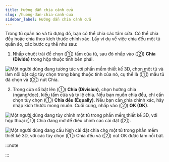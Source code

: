 ```yaml
---
title: Hướng dẫn chia cánh cửa
slug: /huong-dan-chia-canh-cua
sidebar_label: Hướng dẫn chia cánh cửa
---
```


Trong tủ quần áo và tủ đựng đồ, bạn có thể chia các tấm cửa. Có thể chia đều hoặc chia theo kích thước chính xác. Lấy ví dụ về việc chia đều một tủ quần áo, các bước cụ thể như sau:

1. Nhấp chuột trái để chọn (①) tấm cửa tủ, sau đó nhấp vào (②) **Chia (Divide)** trong hộp thuộc tính bên phải.

![Một người dùng đang tương tác với phần mềm thiết kế 3D, chọn một tủ và làm nổi bật các tùy chọn trong bảng thuộc tính của nó, cụ thể là (①) mẫu tủ đã chọn và (②) nút Chia.](https://storage.googleapis.com/jegavn_kb/image_jegavn/587.1.jpg)

2. Trong cửa sổ bật lên (①) **Chia (Division)**, chọn hướng chia (ngang/dọc), kiểu tấm cửa và tỷ lệ chia. Nếu bạn muốn chia đều, chỉ cần chọn tùy chọn (①) **Chia đều (Equally)**. Nếu bạn cần chia chính xác, hãy nhập kích thước mong muốn. Cuối cùng, nhấp vào (②) **OK (OK)**.

![Một người dùng đang tùy chỉnh một tủ trong phần mềm thiết kế 3D, với hộp thoại (①) Chia đang mở để điều chỉnh các cài đặt (②).](https://storage.googleapis.com/jegavn_kb/image_jegavn/587.2.jpg)

![Một người dùng đang cấu hình cài đặt chia cho một tủ trong phần mềm thiết kế 3D, với các tùy chọn (①) Chia đều và (②) nút OK được làm nổi bật.](https://storage.googleapis.com/jegavn_kb/image_jegavn/587.3.jpg)

:::note

:::